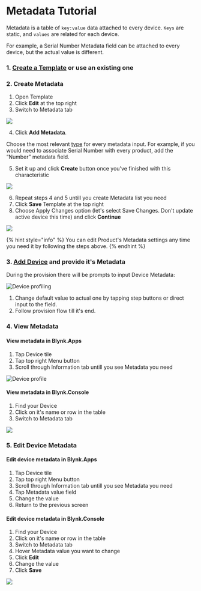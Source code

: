 # Metadata Tutorial

Metadata is a table of `key:value` data attached to every device. `Keys` are static, and `values` are related for each device.

For example, a Serial Number Metadata field can be attached to every device, but the actual value is different.

### **1.** [Create a Template](../../../getting-started/template-quick-setup/) or use an existing one

### **2. Create Metadata**

1. Open Template
2. Click **Edit** at the top right
3. Switch to Metadata tab

![](https://user-images.githubusercontent.com/72824404/120795827-aa439000-c542-11eb-8aec-660d8000baea.png)

4. Click **Add Metadata**.

Choose the most relevant [type](../datastreams/datastreams-common-settings/data-type.md) for every metadata input. For example, if you would need to associate Serial Number with every product, add the “Number” metadata field.

5. Set it up and click **Create** button once you've finished with this characteristic

![](https://user-images.githubusercontent.com/72824404/120796929-15da2d00-c544-11eb-8ed2-52ae0fdd94f7.png)

6. Repeat steps 4 and 5 untill you create Metadata list you need &#x20;
7. Click **Save** Template at the top right &#x20;
8. Choose Apply Changes option (let's select Save Changes. Don't update active device this time) and click **Continue**

![](https://user-images.githubusercontent.com/72824404/120797093-3efabd80-c544-11eb-81bb-24344b16717b.png)

{% hint style="info" %}
You can edit Product's Metadata settings any time you need it by following the steps above.
{% endhint %}

### 3. [Add Device](../../../blynk.apps/device-management/add-new-device.md) and provide it's Metadata

During the provision there will be prompts to input Device Metadata:

![Device profiling](https://user-images.githubusercontent.com/72790181/119658205-8a6ee680-be35-11eb-8825-6bc47971ef98.png)

1. Change default value to actual one by tapping step buttons or direct input to the field. &#x20;
2. Follow provision flow till it's end.

### 4. View Metadata

#### View metadata in Blynk.Apps

1. Tap Device tile
2. Tap top right Menu button
3. Scroll through Information tab untill you see Metadata you need

![Device profile](https://user-images.githubusercontent.com/72790181/119658437-d1f57280-be35-11eb-881f-8346abdd42ec.png)

#### View metadata in Blynk.Console

1. Find your Device
2. Click on it's name or row in the table
3. Switch to Metadata tab

![](https://user-images.githubusercontent.com/72824404/120797332-90a34800-c544-11eb-8337-2127e665b330.png)

### 5. Edit Device Metadata

#### Edit device metadata in Blynk.Apps

1. Tap Device tile
2. Tap top right Menu button
3. Scroll through Information tab untill you see Metadata you need
4. Tap Metadata value field
5. Change the value
6. Return to the previous screen

#### Edit device metadata in Blynk.Console

1. Find your Device
2. Click on it's name or row in the table
3. Switch to Metadata tab
4. Hover Metadata value you want to change
5. Click **Edit**
6. Change the value
7. Click **Save**

![](https://user-images.githubusercontent.com/72824404/120797432-b4ff2480-c544-11eb-92b7-681fed6f0262.png)

